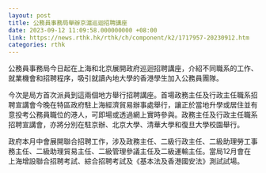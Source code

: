 ```yaml
---
layout: post
title: 公務員事務局舉辦京滬巡迴招聘講座
date: 2023-09-12 11:09:58.000000000 +08:00
link: https://news.rthk.hk/rthk/ch/component/k2/1717957-20230912.htm
categories: rthk
---
```


公務員事務局今日起在上海和北京展開政府巡迴招聘講座，介紹不同職系的工作、就業機會和招聘程序，吸引就讀內地大學的香港學生加入公務員團隊。
 
今次是局方首次派員到這兩個地方舉行招聘講座。首場政務主任及行政主任職系招聘宣講會今晚在特區政府駐上海經濟貿易辦事處舉行，讓正於當地升學或居住並有意投考公務員職位的港人，可即場或透過網上實時參與。政務主任及行政主任職系招聘宣講會，亦將分別在駐京辦、北京大學、清華大學和復旦大學校園舉行。
 
政府本月中會展開聯合招聘工作，涉及政務主任、二級行政主任、二級助理勞工事務主任、二級助理貿易主任、二級管理參議主任及二級運輸主任。當局12月會在上海增設聯合招聘考試、綜合招聘考試及《基本法及香港國安法》測試試場。

